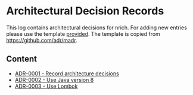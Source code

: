 # Architectural Decision Records

This log contains architectural decisions for nrich.
For adding new entries please use the template [provided](template/template.md).
The template is copied from https://github.com/adr/madr.

## Content

- [ADR-0001 - Record architecture decisions](decisions/0001-record-architecture-decisions.md)
- [ADR-0002 - Use Java version 8](decisions/0002-use-java-version-8.md)
- [ADR-0003 - Use Lombok](decisions/0003-use-lombok.md)
